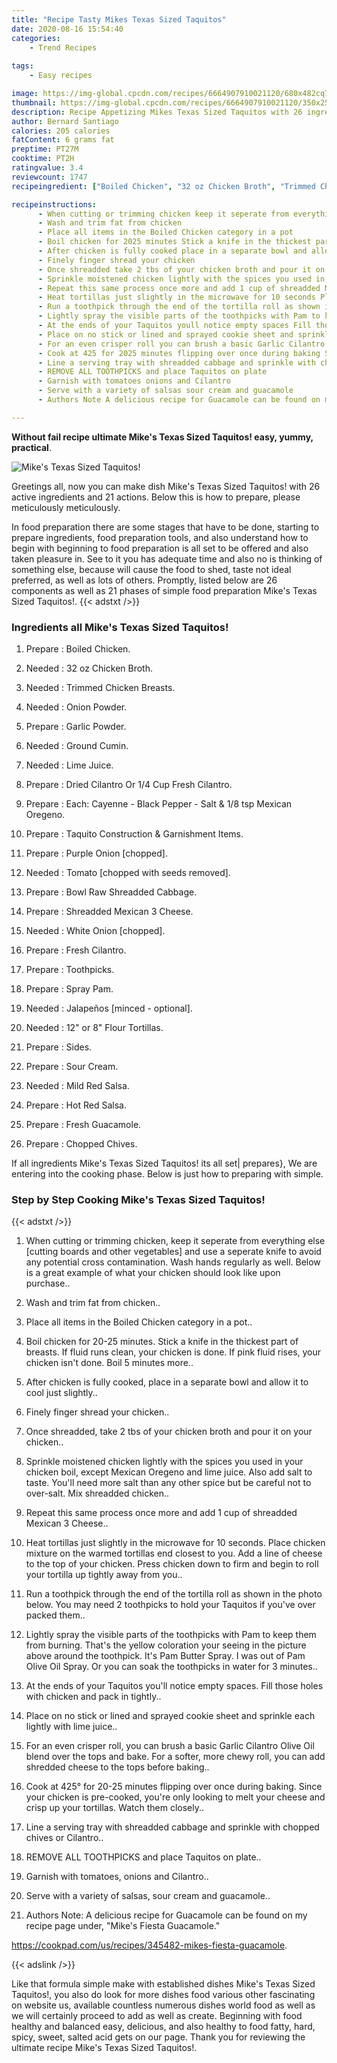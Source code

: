 ```yaml
---
title: "Recipe Tasty Mikes Texas Sized Taquitos"
date: 2020-08-16 15:54:40
categories:
    - Trend Recipes
    
tags:
    - Easy recipes

image: https://img-global.cpcdn.com/recipes/6664907910021120/680x482cq70/mikes-texas-sized-taquitos-recipe-main-photo.jpg
thumbnail: https://img-global.cpcdn.com/recipes/6664907910021120/350x250cq70/mikes-texas-sized-taquitos-recipe-main-photo.jpg
description: Recipe Appetizing Mikes Texas Sized Taquitos with 26 ingredients and 21 stages of easy cooking.
author: Bernard Santiago
calories: 205 calories
fatContent: 6 grams fat
preptime: PT27M
cooktime: PT2H
ratingvalue: 3.4
reviewcount: 1747
recipeingredient: ["Boiled Chicken", "32 oz Chicken Broth", "Trimmed Chicken Breasts", "Onion Powder", "Garlic Powder", "Ground Cumin", "Lime Juice", "Dried Cilantro Or 14 Cup Fresh Cilantro", "Each Cayenne  Black Pepper  Salt  18 tsp Mexican Oregeno", "Taquito Construction  Garnishment Items", "Purple Onion chopped", "Tomato chopped with seeds removed", "Bowl Raw Shreadded Cabbage", "Shreadded Mexican 3 Cheese", "White Onion chopped", "Fresh Cilantro", "Toothpicks", "Spray Pam", "Jalapeos minced  optional", "12 or 8 Flour Tortillas", "Sides", "Sour Cream", "Mild Red Salsa", "Hot Red Salsa", "Fresh Guacamole", "Chopped Chives"]

recipeinstructions: 
      - When cutting or trimming chicken keep it seperate from everything else cutting boards and other vegetables and use a seperate knife to avoid any potential cross contamination Wash hands regularly as well                                 Below is a great example of what your chicken should look like upon purchase 
      - Wash and trim fat from chicken 
      - Place all items in the Boiled Chicken category in a pot 
      - Boil chicken for 2025 minutes Stick a knife in the thickest part of breasts If fluid runs clean your chicken is done If pink fluid rises your chicken isnt done Boil 5 minutes more 
      - After chicken is fully cooked place in a separate bowl and allow it to cool just slightly 
      - Finely finger shread your chicken 
      - Once shreadded take 2 tbs of your chicken broth and pour it on your chicken 
      - Sprinkle moistened chicken lightly with the spices you used in your chicken boil except Mexican Oregeno and lime juice Also add salt to taste Youll need more salt than any other spice but be careful not to oversalt Mix shreadded chicken 
      - Repeat this same process once more and add 1 cup of shreadded Mexican 3 Cheese 
      - Heat tortillas just slightly in the microwave for 10 seconds Place chicken mixture on the warmed tortillas end closest to you Add a line of cheese to the top of your chicken Press chicken down to firm and begin to roll your tortilla up tightly away from you 
      - Run a toothpick through the end of the tortilla roll as shown in the photo below You may need 2 toothpicks to hold your Taquitos if youve over packed them 
      - Lightly spray the visible parts of the toothpicks with Pam to keep them from burning Thats the yellow coloration your seeing in the picture above around the toothpick Its Pam Butter Spray I was out of Pam Olive Oil Spray Or you can soak the toothpicks in water for 3 minutes 
      - At the ends of your Taquitos youll notice empty spaces Fill those holes with chicken and pack in tightly 
      - Place on no stick or lined and sprayed cookie sheet and sprinkle each lightly with lime juice 
      - For an even crisper roll you can brush a basic Garlic Cilantro Olive Oil blend over the tops and bake For a softer more chewy roll you can add shredded cheese to the tops before baking 
      - Cook at 425 for 2025 minutes flipping over once during baking Since your chicken is precooked youre only looking to melt your cheese and crisp up your tortillas Watch them closely 
      - Line a serving tray with shreadded cabbage and sprinkle with chopped chives or Cilantro 
      - REMOVE ALL TOOTHPICKS and place Taquitos on plate 
      - Garnish with tomatoes onions and Cilantro 
      - Serve with a variety of salsas sour cream and guacamole 
      - Authors Note A delicious recipe for Guacamole can be found on my recipe page under Mikes Fiesta Guacamolehttpscookpadcomusrecipes345482mikesfiestaguacamole

---
```




**Without fail recipe ultimate Mike&#39;s Texas Sized Taquitos! easy, yummy, practical**. 


![Mike&#39;s Texas Sized Taquitos!](https://img-global.cpcdn.com/recipes/6664907910021120/680x482cq70/mikes-texas-sized-taquitos-recipe-main-photo.jpg "Mike&#39;s Texas Sized Taquitos!")




Greetings all, now you can make dish Mike&#39;s Texas Sized Taquitos! with 26 active ingredients and 21 actions. Below this is how to prepare, please meticulously meticulously.

In food preparation there are some stages that have to be done, starting to prepare ingredients, food preparation tools, and also understand how to begin with beginning to food preparation is all set to be offered and also taken pleasure in. See to it you has adequate time and also no is thinking of something else, because will cause the food to shed, taste not ideal preferred, as well as lots of others. Promptly, listed below are 26 components as well as 21 phases of simple food preparation Mike&#39;s Texas Sized Taquitos!.
{{< adstxt />}}

### Ingredients all Mike&#39;s Texas Sized Taquitos!


1. Prepare  : Boiled Chicken.

1. Needed  : 32 oz Chicken Broth.

1. Needed  : Trimmed Chicken Breasts.

1. Needed  : Onion Powder.

1. Prepare  : Garlic Powder.

1. Needed  : Ground Cumin.

1. Needed  : Lime Juice.

1. Prepare  : Dried Cilantro Or 1/4 Cup Fresh Cilantro.

1. Prepare  : Each: Cayenne - Black Pepper - Salt &amp; 1/8 tsp Mexican Oregeno.

1. Prepare  : Taquito Construction &amp; Garnishment Items.

1. Prepare  : Purple Onion [chopped].

1. Needed  : Tomato [chopped with seeds removed].

1. Prepare  : Bowl Raw Shreadded Cabbage.

1. Prepare  : Shreadded Mexican 3 Cheese.

1. Needed  : White Onion [chopped].

1. Prepare  : Fresh Cilantro.

1. Prepare  : Toothpicks.

1. Prepare  : Spray Pam.

1. Needed  : Jalapeños [minced - optional].

1. Needed  : 12&#34; or 8&#34; Flour Tortillas.

1. Prepare  : Sides.

1. Prepare  : Sour Cream.

1. Needed  : Mild Red Salsa.

1. Prepare  : Hot Red Salsa.

1. Prepare  : Fresh Guacamole.

1. Prepare  : Chopped Chives.



If all ingredients Mike&#39;s Texas Sized Taquitos! its all set| prepares}, We are entering into the cooking phase. Below is just how to preparing with simple.

### Step by Step Cooking Mike&#39;s Texas Sized Taquitos!

{{< adstxt />}}


1. When cutting or trimming chicken, keep it seperate from everything else [cutting boards and other vegetables] and use a seperate knife to avoid any potential cross contamination. Wash hands regularly as well.                                 Below is a great example of what your chicken should look like upon purchase..



1. Wash and trim fat from chicken..



1. Place all items in the Boiled Chicken category in a pot..



1. Boil chicken for 20-25 minutes. Stick a knife in the thickest part of breasts. If fluid runs clean, your chicken is done. If pink fluid rises, your chicken isn&#39;t done. Boil 5 minutes more..



1. After chicken is fully cooked, place in a separate bowl and allow it to cool just slightly..



1. Finely finger shread your chicken..



1. Once shreadded, take 2 tbs of your chicken broth and pour it on your chicken..



1. Sprinkle moistened chicken lightly with the spices you used in your chicken boil, except Mexican Oregeno and lime juice. Also add salt to taste. You&#39;ll need more salt than any other spice but be careful not to over-salt. Mix shreadded chicken..



1. Repeat this same process once more and add 1 cup of shreadded Mexican 3 Cheese..



1. Heat tortillas just slightly in the microwave for 10 seconds. Place chicken mixture on the warmed tortillas end closest to you. Add a line of cheese to the top of your chicken. Press chicken down to firm and begin to roll your tortilla up tightly away from you..



1. Run a toothpick through the end of the tortilla roll as shown in the photo below. You may need 2 toothpicks to hold your Taquitos if you&#39;ve over packed them..



1. Lightly spray the visible parts of the toothpicks with Pam to keep them from burning. That&#39;s the yellow coloration your seeing in the picture above around the toothpick. It&#39;s Pam Butter Spray. I was out of Pam Olive Oil Spray. Or you can soak the toothpicks in water for 3 minutes..



1. At the ends of your Taquitos you&#39;ll notice empty spaces. Fill those holes with chicken and pack in tightly..



1. Place on no stick or lined and sprayed cookie sheet and sprinkle each lightly with lime juice..



1. For an even crisper roll, you can brush a basic Garlic Cilantro Olive Oil blend over the tops and bake. For a softer, more chewy roll, you can add shredded cheese to the tops before baking..



1. Cook at 425° for 20-25 minutes flipping over once during baking. Since your chicken is pre-cooked, you&#39;re only looking to melt your cheese and crisp up your tortillas. Watch them closely..



1. Line a serving tray with shreadded cabbage and sprinkle with chopped chives or Cilantro..



1. REMOVE ALL TOOTHPICKS and place Taquitos on plate..



1. Garnish with tomatoes, onions and Cilantro..



1. Serve with a variety of salsas, sour cream and guacamole..



1. Authors Note: A delicious recipe for Guacamole can be found on my recipe page under, &#34;Mike&#39;s Fiesta Guacamole.&#34;

https://cookpad.com/us/recipes/345482-mikes-fiesta-guacamole.





{{< adslink />}}

Like that formula simple make with established dishes Mike&#39;s Texas Sized Taquitos!, you also do look for more dishes food various other fascinating on website us, available countless numerous dishes world food as well as we will certainly proceed to add as well as create. Beginning with food healthy and balanced easy, delicious, and also healthy to food fatty, hard, spicy, sweet, salted acid gets on our page. Thank you for reviewing the ultimate recipe Mike&#39;s Texas Sized Taquitos!.
